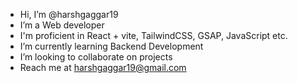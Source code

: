 -  Hi, I’m @harshgaggar19
-  I’m a Web developer
-  I'm proficient in React + vite, TailwindCSS, GSAP, JavaScript etc.
-  I’m currently learning Backend Development
-  I’m looking to collaborate on projects
-  Reach me at harshgaggar19@gmail.com

<!---
harshgaggar19/harshgaggar19 is a ✨ special ✨ repository because its `README.md` (this file) appears on your GitHub profile.
You can click the Preview link to take a look at your changes.
--->
